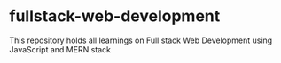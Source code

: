 # fullstack-web-development
This repository holds all learnings on Full stack Web Development using JavaScript and MERN stack
